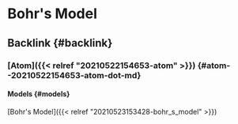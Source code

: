 # Bohr's Model


## Backlink {#backlink}


### [Atom]({{< relref "20210522154653-atom" >}}) {#atom--20210522154653-atom-dot-md}


#### Models {#models}

[Bohr's Model]({{< relref "20210523153428-bohr_s_model" >}})
